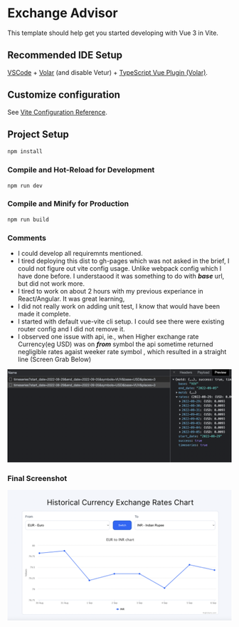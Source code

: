 # Exchange Advisor

This template should help get you started developing with Vue 3 in Vite.

## Recommended IDE Setup

[VSCode](https://code.visualstudio.com/) + [Volar](https://marketplace.visualstudio.com/items?itemName=Vue.volar) (and disable Vetur) + [TypeScript Vue Plugin (Volar)](https://marketplace.visualstudio.com/items?itemName=Vue.vscode-typescript-vue-plugin).

## Customize configuration

See [Vite Configuration Reference](https://vitejs.dev/config/).

## Project Setup

```sh
npm install
```

### Compile and Hot-Reload for Development

```sh
npm run dev
```

### Compile and Minify for Production

```sh
npm run build
```
### Comments

- I could develop all requiremnts mentioned. 
- I tired deploying this dist to gh-pages which was not asked in the brief, I could not figure out vite config usage. Unlike webpack config which I have done before. I understaood it was something to do with ***base*** url, but did not work more.
- I tired to work on about 2 hours with my previous experiance in React/Angular. It was great learning,
- I did not really work on adding unit test, I know that would have been made it complete.
- I started with default vue-vite cli setup. I could see there were existing router config and I did not remove it. 
- I observed one issue with api, ie., when Higher exchange rate Currency(eg USD) was on ***from*** symbol the api sometime returned negligible rates agaist weeker rate symbol , which resulted in a straight line (Screen Grab Below)


![](https://github.com/deepakpadukone20/SK-Exchange-Advisor/raw/main/Screenshot%202022-09-05%20at%2022.50.29.png)


### Final Screenshot

![](https://github.com/deepakpadukone20/SK-Exchange-Advisor/raw/main/Screenshot%202022-09-06%20at%2008.53.50.png)